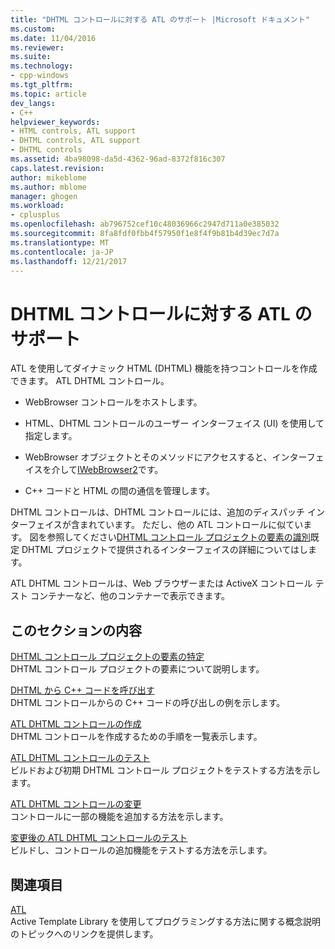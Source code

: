 ```yaml
---
title: "DHTML コントロールに対する ATL のサポート |Microsoft ドキュメント"
ms.custom: 
ms.date: 11/04/2016
ms.reviewer: 
ms.suite: 
ms.technology:
- cpp-windows
ms.tgt_pltfrm: 
ms.topic: article
dev_langs:
- C++
helpviewer_keywords:
- HTML controls, ATL support
- DHTML controls, ATL support
- DHTML controls
ms.assetid: 4ba98098-da5d-4362-96ad-8372f816c307
caps.latest.revision: 
author: mikeblome
ms.author: mblome
manager: ghogen
ms.workload:
- cplusplus
ms.openlocfilehash: ab796752cef10c48036966c2947d711a0e385032
ms.sourcegitcommit: 8fa8fdf0fbb4f57950f1e8f4f9b81b4d39ec7d7a
ms.translationtype: MT
ms.contentlocale: ja-JP
ms.lasthandoff: 12/21/2017
---
```

# <a name="atl-support-for-dhtml-controls"></a>DHTML コントロールに対する ATL のサポート
ATL を使用してダイナミック HTML (DHTML) 機能を持つコントロールを作成できます。 ATL DHTML コントロール。  
  
-   WebBrowser コントロールをホストします。  
  
-   HTML、DHTML コントロールのユーザー インターフェイス (UI) を使用して指定します。  
  
-   WebBrowser オブジェクトとそのメソッドにアクセスすると、インターフェイスを介して[IWebBrowser2](https://msdn.microsoft.com/library/aa752127.aspx)です。  
  
-   C++ コードと HTML の間の通信を管理します。  
  
 DHTML コントロールは、DHTML コントロールには、追加のディスパッチ インターフェイスが含まれています。 ただし、他の ATL コントロールに似ています。 図を参照してください[DHTML コントロール プロジェクトの要素の識別](../atl/identifying-the-elements-of-the-dhtml-control-project.md)既定 DHTML プロジェクトで提供されるインターフェイスの詳細についてはします。  
  
 ATL DHTML コントロールは、Web ブラウザーまたは ActiveX コントロール テスト コンテナーなど、他のコンテナーで表示できます。  
  
## <a name="in-this-section"></a>このセクションの内容  
 [DHTML コントロール プロジェクトの要素の特定](../atl/identifying-the-elements-of-the-dhtml-control-project.md)  
 DHTML コントロール プロジェクトの要素について説明します。  
  
 [DHTML から C++ コードを呼び出す](../atl/calling-cpp-code-from-dhtml.md)  
 DHTML コントロールからの C++ コードの呼び出しの例を示します。  
  
 [ATL DHTML コントロールの作成](../atl/creating-an-atl-dhtml-control.md)  
 DHTML コントロールを作成するための手順を一覧表示します。  
  
 [ATL DHTML コントロールのテスト](../atl/testing-the-atl-dhtml-control.md)  
 ビルドおよび初期 DHTML コントロール プロジェクトをテストする方法を示します。  
  
 [ATL DHTML コントロールの変更](../atl/modifying-the-atl-dhtml-control.md)  
 コントロールに一部の機能を追加する方法を示します。  
  
 [変更後の ATL DHTML コントロールのテスト](../atl/testing-the-modified-atl-dhtml-control.md)  
 ビルドし、コントロールの追加機能をテストする方法を示します。  
  
## <a name="related-sections"></a>関連項目  
 [ATL](../atl/active-template-library-atl-concepts.md)  
 Active Template Library を使用してプログラミングする方法に関する概念説明のトピックへのリンクを提供します。

